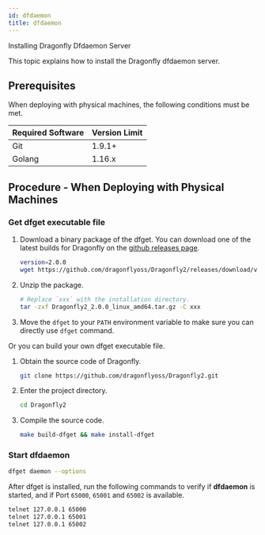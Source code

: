 ```yaml
---
id: dfdaemon
title: dfdaemon
---
```


Installing Dragonfly Dfdaemon Server

This topic explains how to install the Dragonfly dfdaemon server.

## Prerequisites

When deploying with physical machines, the following conditions must be met.

| Required Software | Version Limit |
| ----------------- | ------------- |
| Git               | 1.9.1+        |
| Golang            | 1.16.x        |

## Procedure - When Deploying with Physical Machines

### Get dfget executable file

1. Download a binary package of the dfget. You can download one of
   the latest builds for Dragonfly on the
   [github releases page](https://github.com/dragonflyoss/Dragonfly2/releases).

   ```sh
   version=2.0.0
   wget https://github.com/dragonflyoss/Dragonfly2/releases/download/v$version/Dragonfly2_$version_linux_amd64.tar.gz
   ```

2. Unzip the package.

   ```bash
   # Replace `xxx` with the installation directory.
   tar -zxf Dragonfly2_2.0.0_linux_amd64.tar.gz -C xxx
   ```

3. Move the `dfget` to your `PATH` environment variable to
   make sure you can directly use `dfget` command.

Or you can build your own dfget executable file.

1. Obtain the source code of Dragonfly.

   ```sh
   git clone https://github.com/dragonflyoss/Dragonfly2.git
   ```

2. Enter the project directory.

   ```sh
   cd Dragonfly2
   ```

3. Compile the source code.

   ```sh
   make build-dfget && make install-dfget
   ```

### Start dfdaemon

```sh
dfget daemon --options
```

After dfget is installed, run the following commands to
verify if **dfdaemon** is started,
and if Port `65000`, `65001` and `65002` is available.

```sh
telnet 127.0.0.1 65000
telnet 127.0.0.1 65001
telnet 127.0.0.1 65002
```
